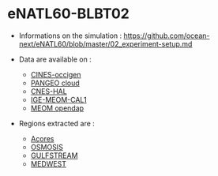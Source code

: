 # eNATL60-BLBT02

- Informations on the simulation : https://github.com/ocean-next/eNATL60/blob/master/02_experiment-setup.md

- Data are available on :
  - [CINES-occigen](https://github.com/AurelieAlbert/extractions/blob/main/platforms/occigen-eNATL60-BLBT02.md)
  - [PANGEO cloud](https://github.com/AurelieAlbert/extractions/blob/main/platforms/pangeo-eNATL60-BLBT02.md)
  - [CNES-HAL](https://github.com/AurelieAlbert/extractions/blob/main/platforms/hal-eNATL60-BLBT02.md)
  - [IGE-MEOM-CAL1](https://github.com/AurelieAlbert/extractions/blob/main/platforms/cal1-eNATL60-BLBT02.md)
  - [MEOM opendap](https://github.com/AurelieAlbert/extractions/blob/main/platforms/opendap-eNATL60-BLBT02.md)
  
- Regions extracted are :
  - [Açores](https://github.com/AurelieAlbert/extractions/blob/main/regions/ACO-eNATL60-BLBT02.md)
  - [OSMOSIS](https://github.com/AurelieAlbert/extractions/blob/main/regions/OSMOSIS-eNATL60-BLBT02.md)
  - [GULFSTREAM](https://github.com/AurelieAlbert/extractions/blob/main/regions/GULFSTREAM-eNATL60-BLBT02.md)
  - [MEDWEST](https://github.com/AurelieAlbert/extractions/blob/main/regions/MEDWEST-eNATL60-BLBT02.md)
  
